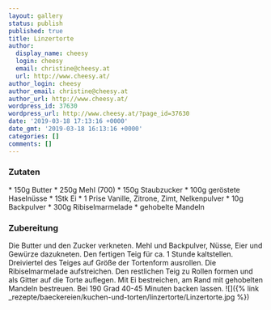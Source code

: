 ```yaml
---
layout: gallery
status: publish
published: true
title: Linzertorte
author:
  display_name: cheesy
  login: cheesy
  email: christine@cheesy.at
  url: http://www.cheesy.at/
author_login: cheesy
author_email: christine@cheesy.at
author_url: http://www.cheesy.at/
wordpress_id: 37630
wordpress_url: http://www.cheesy.at/?page_id=37630
date: '2019-03-18 17:13:16 +0000'
date_gmt: '2019-03-18 16:13:16 +0000'
categories: []
comments: []
---
```

### Zutaten
\* 150g Butter
\* 250g Mehl (700)
\* 150g Staubzucker
\* 100g geröstete Haselnüsse
\* 1Stk Ei
\* 1 Prise Vanille, Zitrone, Zimt, Nelkenpulver
\* 10g Backpulver
\* 300g Ribiselmarmelade
\* gehobelte Mandeln
### Zubereitung
Die Butter und den Zucker verkneten. Mehl und Backpulver, Nüsse, Eier und Gewürze dazukneten. Den fertigen Teig für ca. 1 Stunde kaltstellen.
Dreiviertel des Teiges auf Größe der Tortenform ausrollen. Die Ribiselmarmelade aufstreichen. Den restlichen Teig zu Rollen formen und als Gitter auf die Torte auflegen. Mit Ei bestreichen, am Rand mit gehobelten Mandeln bestreuen.
Bei 190 Grad 40-45 Minuten backen lassen.
![]({% link _rezepte/baeckereien/kuchen-und-torten/linzertorte/Linzertorte.jpg %})

